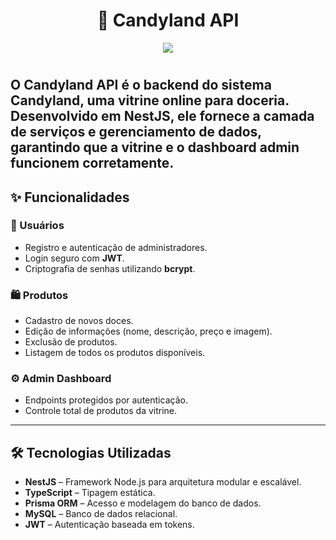 <h1 align="center">🍬 Candyland API</h1>

<p align="center">
    <img src="https://skillicons.dev/icons?i=nodejs,typescript,nest,postgresql,prisma" />
</p>
<div>
<h1 align="center"></h1>
</div>

O **Candyland API** é o backend do sistema **Candyland**, uma vitrine online para doceria.  
Desenvolvido em **NestJS**, ele fornece a camada de serviços e gerenciamento de dados, garantindo que a vitrine e o dashboard admin funcionem corretamente.    
---

## ✨ Funcionalidades

### 👥 Usuários
- Registro e autenticação de administradores.
- Login seguro com **JWT**.
- Criptografia de senhas utilizando **bcrypt**.

### 🛍️ Produtos
- Cadastro de novos doces.
- Edição de informações (nome, descrição, preço e imagem).
- Exclusão de produtos.
- Listagem de todos os produtos disponíveis.

### ⚙️ Admin Dashboard
- Endpoints protegidos por autenticação.
- Controle total de produtos da vitrine.

---

## 🛠️ Tecnologias Utilizadas
- **NestJS** – Framework Node.js para arquitetura modular e escalável.
- **TypeScript** – Tipagem estática.
- **Prisma ORM** – Acesso e modelagem do banco de dados.
- **MySQL** – Banco de dados relacional.
- **JWT** – Autenticação baseada em tokens.
